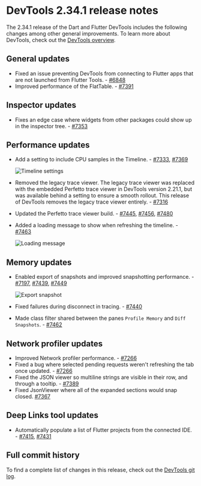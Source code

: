 # DevTools 2.34.1 release notes

The 2.34.1 release of the Dart and Flutter DevTools
includes the following changes among other general improvements.
To learn more about DevTools, check out the
[DevTools overview](/tools/devtools).

## General updates

* Fixed an issue preventing DevTools from connecting to Flutter apps that
  are not launched from Flutter Tools. - [#6848](https://github.com/flutter/devtools/issues/6848)
* Improved performance of the FlatTable. -
  [#7391](https://github.com/flutter/devtools/pull/7391)

## Inspector updates

- Fixes an edge case where widgets from other packages could
  show up in the inspector tree. - [#7353](https://github.com/flutter/devtools/pull/7353)

## Performance updates
* Add a setting to include CPU samples in the Timeline. -
  [#7333](https://github.com/flutter/devtools/pull/7333), [#7369](https://github.com/flutter/devtools/pull/7369)

    ![Timeline settings](/assets/docs/tools/devtools/release-notes/images-2.34.1/7369-timeline-settings.png "Timeline settings")

* Removed the legacy trace viewer.
  The legacy trace viewer was replaced with the
  embedded Perfetto trace viewer in DevTools version 2.21.1, but was
  available behind a setting to ensure a smooth rollout.
  This release of DevTools removes the legacy trace viewer entirely. - [#7316](https://github.com/flutter/devtools/pull/7316)
* Updated the Perfetto trace viewer build. -
  [#7445](https://github.com/flutter/devtools/pull/7445),
  [#7456](https://github.com/flutter/devtools/pull/7456),
  [#7480](https://github.com/flutter/devtools/pull/7480)
* Added a loading message to show when refreshing the timeline. - [#7463](https://github.com/flutter/devtools/pull/7463)

    ![Loading message](/assets/docs/tools/devtools/release-notes/images-2.34.1/7463-overlay.png "Loading message")

## Memory updates

* Enabled export of snapshots and improved snapshotting performance. -
  [#7197](https://github.com/flutter/devtools/pull/7197),
  [#7439](https://github.com/flutter/devtools/pull/7439),
  [#7449](https://github.com/flutter/devtools/pull/7449)

    ![Export snapshot](/assets/docs/tools/devtools/release-notes/images-2.34.1/7197-export.png "Export snapshot")

* Fixed failures during disconnect in tracing. - [#7440](https://github.com/flutter/devtools/pull/7440)

* Made class filter shared between
  the panes `Profile Memory` and `Diff Snapshots`. - [#7462](https://github.com/flutter/devtools/pull/7462)

## Network profiler updates

* Improved Network profiler performance. - [#7266](https://github.com/flutter/devtools/pull/7266)
* Fixed a bug where selected pending requests weren't
  refreshing the tab once updated. - [#7266](https://github.com/flutter/devtools/pull/7266)
* Fixed the JSON viewer so multiline strings are visible in their row, and
  through a tooltip. - [#7389](https://github.com/flutter/devtools/pull/7389)
* Fixed JsonViewer where all of the
  expanded sections would snap closed. [#7367](https://github.com/flutter/devtools/pull/7367)

## Deep Links tool updates

* Automatically populate a list of Flutter projects from
  the connected IDE. - [#7415](https://github.com/flutter/devtools/pull/7415), [#7431](https://github.com/flutter/devtools/pull/7431)

## Full commit history

To find a complete list of changes in this release, check out the
[DevTools git log](https://github.com/flutter/devtools/tree/v2.34.1).
